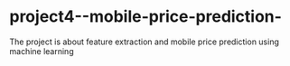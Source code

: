 # project4--mobile-price-prediction-
The project is about feature extraction and mobile price prediction using machine learning 
